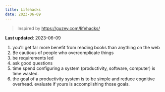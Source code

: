 ```yaml
---
title: Lifehacks
date: 2023-06-09
---
```


> Inspired by https://guzey.com/lifehacks/

**Last updated**: 2023-06-09

1. you'll get far more benefit from reading books than anything on the web
2. Be cautious of people who overcomplicate things
3. be requirements led
4. ask good questions
5. time spend configuring a system (productivity, software, computer) is time wasted.
6. the goal of a productivity system is to be simple and reduce cognitive overhead. evaluate if yours is accomplishing those goals.
